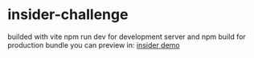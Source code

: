 # insider-challenge

builded with vite npm run dev for development server and npm build for production bundle
you can preview in: [insider demo](https://insider.muratyuksel.dev/)

